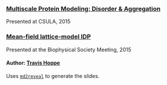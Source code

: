 ### [Multiscale Protein Modeling: Disorder & Aggregation](http://thoppe.github.io/Presentation_Research_IDP/)
Presented at CSULA, 2015

### [Mean-field lattice-model IDP](http://thoppe.github.io/Presentation_Research_IDP/biophys_index.html)
Presented at the Biophysical Society Meeting, 2015

#### Author: [Travis Hoppe](http://thoppe.github.io/)

Uses [`md2reveal`](https://github.com/thoppe/md2reveal) to generate the slides.